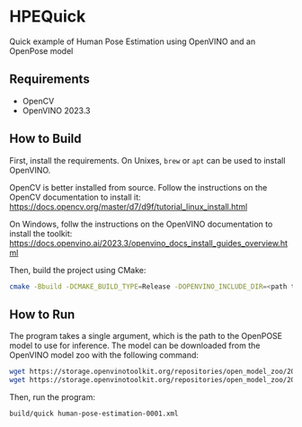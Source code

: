 # HPEQuick
Quick example of Human Pose Estimation using OpenVINO and an OpenPose model

## Requirements

- OpenCV
- OpenVINO 2023.3

## How to Build

First, install the requirements. On Unixes, `brew` or `apt` can be used to install OpenVINO.

OpenCV is better installed from source. Follow the instructions on the OpenCV documentation to install it: <https://docs.opencv.org/master/d7/d9f/tutorial_linux_install.html>

On Windows, follw the instructions on the OpenVINO documentation to install the toolkit: <https://docs.openvino.ai/2023.3/openvino_docs_install_guides_overview.html>

Then, build the project using CMake:

```bash
cmake -Bbuild -DCMAKE_BUILD_TYPE=Release -DOPENVINO_INCLUDE_DIR=<path to openvino headers>
```

## How to Run

The program takes a single argument, which is the path to the OpenPOSE model to use for inference. The model can be downloaded from the OpenVINO model zoo with the following command:

```bash
wget https://storage.openvinotoolkit.org/repositories/open_model_zoo/2023.0/models_bin/1/human-pose-estimation-0001/FP32/human-pose-estimation-0001.xml
wget https://storage.openvinotoolkit.org/repositories/open_model_zoo/2023.0/models_bin/1/human-pose-estimation-0001/FP32/human-pose-estimation-0001.bin
```

Then, run the program:

```bash
build/quick human-pose-estimation-0001.xml
```